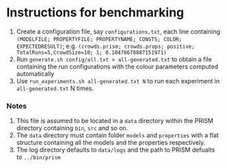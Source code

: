 # Instructions for benchmarking

1. Create a configuration file, say `configurations.txt`, each line containing `(MODELFILE; PROPERTYFILE; PROPERTYNAME; CONSTS; COLOR; EXPECTEDRESULT)`; e.g. `(crowds.prism; crowds.props; positive; TotalRuns=5,CrowdSize=10; 1; 0.10478678887151971)`
2. Run `generate.sh config/all.txt > all-generated.txt` to obtain a file containing the run configurations with the colour parameters computed automatically
3. Use `run_experiments.sh all-generated.txt N` to run each experiment in `all-generated.txt` N times.

### Notes
1. This file is assumed to be located in a `data` directory within the PRISM directory containing `bin`, `src` and so on.
2. The `data` directory must contain folder `models` and `properties` with a flat structure containing all the models and the properties respectively.
2. The log directory defaults to `data/logs` and the path to PRISM defualts to `../bin/prism`
